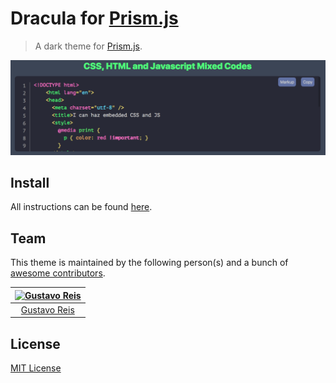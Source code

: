 # Dracula for [Prism.js](http://prismjs.com)

> A dark theme for [Prism.js](http://prismjs.com).

![Screenshot](screenshot.png)

## Install

All instructions can be found [here](https://draculatheme.com/prism/).

## Team

This theme is maintained by the following person(s) and a bunch of [awesome contributors](https://github.com/dracula/prism/graphs/contributors).

| [![Gustavo Reis](https://avatars2.githubusercontent.com/u/2257024?v=3&s=70)](https://github.com/gusbemacbe) |
| :---------------------------------------------------------------------------------------------------------: |
|                                [Gustavo Reis](https://github.com/gusbemacbe)                                |

## License

[MIT License](./LICENSE)
